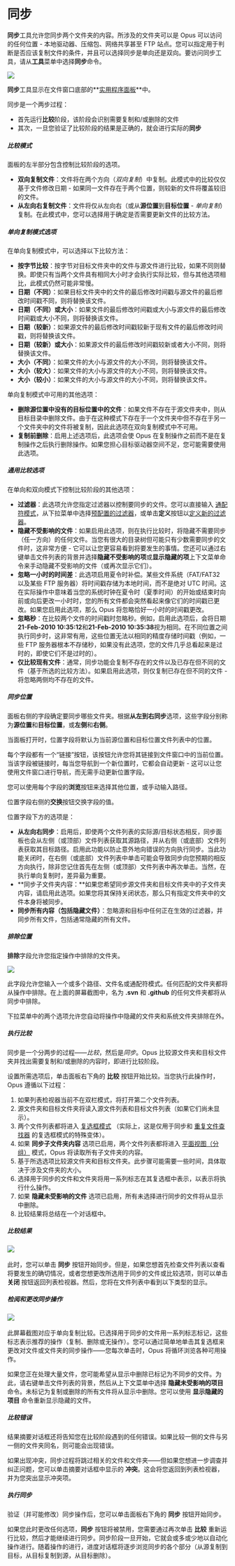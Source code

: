 # 同步

**同步**工具允许您同步两个文件夹的内容。所涉及的文件夹可以是 Opus 可以访问的任何位置 - 本地驱动器、压缩包、网络共享甚至 FTP 站点。您可以指定用于判断是否应该复制文件的条件，并且可以选择同步是单向还是双向。要访问同步工具，请从**工具**菜单中选择**同步**命令。

![](/Manual/images/media/13/sync_-_panel.png)

**同步**工具显示在文件窗口底部的**[实用程序面板](/Manual/basic_concepts/the_lister/utility_panel.zh.md)**中。

同步是一个两步过程：

- 首先运行**比较**阶段，该阶段会识别需要复制和/或删除的文件
- 其次，一旦您验证了比较阶段的结果是正确的，就会进行实际的**同步**

##### 比较模式

面板的左半部分包含控制比较阶段的选项。

- **双向复制文件**：文件将在两个方向（*双向复制*）中复制。此模式中的比较仅仅基于文件修改日期 - 如果同一文件存在于两个位置，则较新的文件将覆盖较旧的文件。
- **从左向右复制文件**：文件将仅从左向右（或从**源位置**到**目标位置** - *单向复制*）复制。在此模式中，您可以选择用于确定是否需要更新文件的比较方法。

##### 单向复制模式选项

在单向复制模式中，可以选择以下比较方法：

- **按字节比较**：按字节对目标文件夹中的文件与源文件进行比较，如果不同则替换。即使只有当两个文件具有相同大小时才会执行实际比较，但与其他选项相比，此模式仍然可能非常慢。
- **日期（不同）**：如果目标文件夹中的文件的最后修改时间戳与源文件的最后修改时间戳不同，则将替换该文件。
- **日期（不同）或大小**：如果文件的最后修改时间戳或大小与源文件的最后修改时间戳或大小不同，则将替换该文件。
- **日期（较新）**：如果源文件的最后修改时间戳较新于现有文件的最后修改时间戳，则将替换该文件。
- **日期（较新）或大小**：如果源文件的最后修改时间戳较新或者大小不同，则将替换该文件。
- **大小（不同）**：如果文件的大小与源文件的大小不同，则将替换该文件。
- **大小（较大）**：如果文件的大小与源文件的大小不同，则将替换该文件。
- **大小（较小）**：如果文件的大小与源文件的大小不同，则将替换该文件。

单向复制模式中可用的其他选项：

- **删除源位置中没有的目标位置中的文件**：如果文件不存在于源文件夹中，则从目标目录中删除文件。由于在这种模式下存在于一个文件夹中但不存在于另一个文件夹中的文件将被复制，因此此选项在双向复制模式中不可用。
- **复制前删除**：启用上述选项后，此选项会使 Opus 在复制操作之前而不是在复制操作之后执行删除操作。如果您担心目标驱动器空间不足，您可能需要使用此选项。

##### 通用比较选项

在单向和双向模式下控制比较阶段的其他选项：

- **过滤器**：此选项允许您指定过滤器以控制要同步的文件。您可以直接输入 [通配符模式](/Manual/reference/wildcard_reference/pattern_matching_syntax.zh.md)，从下拉菜单中选择[预配置的过滤器](/Manual/preferences/preferences_categories/filtering_and_sorting/filters.zh.md)，或单击**定义**按钮以[定义新的过滤器](../../filtered_operations/README.zh.md)。
- **隐藏不受影响的文件**：如果启用此选项，则在执行比较时，将隐藏不需要同步（任一方向）的任何文件。当您有很大的目录树但可能只有少数需要同步的文件时，这非常方便 - 它可以让您更容易看到将要发生的事情。您还可以通过右键单击文件列表的背景并选择**隐藏不受影响的项**或**显示隐藏的项**上下文菜单命令来手动隐藏不受影响的文件（或再次显示它们）。
- **忽略一小时的时间差**：此选项启用夏令时补偿。某些文件系统（FAT/FAT32 以及某些 FTP 服务器）将时间戳存储为本地时间，而不是绝对 UTC 时间。这在实际操作中意味着当您的系统时钟在夏令时（夏季时间）的开始或结束时向前或向后更改一小时时，您的所有文件都会突然看起来像它们的时间戳已更改。如果您启用此选项，那么 Opus 将忽略恰好一小时的时间戳更改。
- **忽略秒**：在比较两个文件的时间戳时忽略秒。例如，启用此选项后，会将日期**21-Feb-2010 10:35:12**和**21-Feb-2010 10:35:38**视为相同。在不同位置之间执行同步时，这非常有用，这些位置无法以相同的精度存储时间戳（例如，一些 FTP 服务器根本不存储秒，如果没有此选项，您的文件几乎总看起来是过时的，即使它们不是过时的）。
- **仅比较现有文件**：通常，同步功能会复制不存在的文件以及已存在但不同的文件（基于所选的比较方法）。如果启用此选项，则仅复制已存在但不同的文件 - 将忽略两侧均不存在的文件。

##### 同步位置

面板右侧的字段确定要同步哪些文件夹。根据**从左到右同步**选项，这些字段分别称为**源位置**和**目标位置**，或**左侧**和**右侧**。

当面板打开时，位置字段将默认为当前源位置和目标位置文件列表中的位置。

每个字段都有一个“链接”按钮，该按钮允许您将其链接到文件窗口中的当前位置。当该字段被链接时，每当您导航到一个新位置时，它都会自动更新 - 这可以让您使用文件窗口进行导航，而无需手动更新位置字段。

您可以使用每个字段的**浏览**按钮来选择其他位置，或手动输入路径。

位置字段右侧的**交换**按钮交换字段的值。

位置字段下方的选项是：

- **从左向右同步**：启用后，即使两个文件列表的实际源/目标状态相反，同步面板也会从左侧（或顶部）文件列表获取其源路径，并从右侧（或底部）文件列表获取其目标路径。启用此功能以防止意外地向错误的方向执行同步。当此功能关闭时，在右侧（或底部）文件列表中单击可能会导致同步向您预期的相反方向执行，除非您记住首先在左侧（或顶部）文件列表中再次单击。当然，在执行单向复制时，差异最为重要。
- **同步子文件夹内容：**如果您希望同步源文件夹和目标文件夹中的子文件夹内容，请启用此选项。如果您将其保持关闭状态，那么只有指定文件夹中的文件本身将被同步。
- **同步所有内容（包括隐藏文件）**：忽略源和目标中任何正在生效的过滤器，并同步所有文件，包括通常隐藏的所有文件。

##### 排除位置

**排除**字段允许您指定操作中排除的文件夹。

![](/Manual/images/media/13/sync_exclude.png)

此字段允许您输入一个或多个路径、文件名或通配符模式。任何匹配的文件夹都将从操作中排除。在上面的屏幕截图中，名为 **.svn** 和 **.github** 的任何文件夹都将从同步中排除。

下拉菜单中的两个选项允许您自动将操作中隐藏的文件夹和系统文件夹排除在外。

##### 执行比较

同步是一个分两步的过程——*比较*，然后是*同步*。Opus 比较源文件夹和目标文件夹并找出需要复制和/或删除的内容时，即进行比较阶段。

设置所需选项后，单击面板右下角的 **比较** 按钮开始比较。当您执行此操作时，Opus 遵循以下过程：

1. 如果列表检视器当前不在双栏模式，将打开第二个文件列表。
2. 源文件夹和目标文件夹将读入源文件列表和目标文件列表（如果它们尚未显示）。
3. 两个文件列表都将进入 [复选框模式](/Manual/basic_concepts/selecting_files/selecting_with_the_mouse_and_keyboard/checkbox_mode.zh.md) （实际上，这是仅用于同步和 [重复文件查找器](/Manual/additional_functionality/duplicate_file_finder.zh.md) 的复选框模式的特殊变体）。
4. 如果 **同步子文件夹内容** 选项已启用，两个文件列表都将进入 [平面视图（分组）](/Manual/basic_concepts/flat_view.zh.md) 模式，Opus 将读取所有子文件夹的内容。
5. 基于所选选项比较源文件夹和目标文件夹。此步骤可能需要一些时间，具体取决于涉及文件夹的大小。
6. 选择用于同步的文件和文件夹将用一系列标志在其复选框中表示，以表示将执行什么操作。
7. 如果 **隐藏未受影响的文件** 选项已启用，所有未选择进行同步的文件将从显示中删除。
8. 比较结果将总结在一个对话框中。

##### 比较结果

![](/Manual/images/media/13/sync_-_compare1.png) 

此时，您可以单击 **同步** 按钮开始同步。但是，如果您想首先检查文件列表以查看将要发生的确切情况，或者您想更改所选用于同步的文件或比较选项，则可以单击 **关闭** 按钮返回列表检视器。然后，您将在文件列表中看到以下类型的显示。

##### 检阅和更改同步操作

  
![](/Manual/images/media/13/sync_-_file_list.png) 

此屏幕截图对应于单向复制比较。已选择用于同步的文件用一系列标志标记，这些标志表示推荐的操作（复制、删除或无操作）。您可以通过简单地单击其复选框来更改对文件或文件夹的同步操作——您每次单击时，Opus 将循环浏览各种可用操作。

如果您正在处理大量文件，您可能希望从显示中删除已标记为不同步的文件。为此，请右键单击文件列表的背景，然后从上下文菜单中选择 **隐藏未受影响的项目** 命令。未标记为复制或删除的所有文件将从显示中删除。您可以使用 **显示隐藏的项目** 命令重新显示隐藏的文件。

##### 比较错误

结果摘要对话框还将告知您在比较阶段遇到的任何错误。如果比较一侧的文件与另一侧的文件夹同名，则可能会出现错误。

如果出现冲突，同步过程将跳过相关的文件和文件夹——但如果您想进一步调查并纠正问题，您可以单击摘要对话框中显示的 **冲突**。这会将您返回到列表检视器，并为您突出显示冲突项。

##### 执行同步

验证（并可能修改）同步操作后，您可以单击面板右下角的 **同步** 按钮开始同步。

如果您此时更改任何选项，**同步** 按钮将被禁用，您需要通过再次单击 **比较** 重新运行比较，然后才能继续进行同步。同步阶段一旦开始，它就会或多或少地以自动化操作进行。随着操作的进行，进度对话框将逐步浏览同步的各个部分（从源复制到目标，从目标复制到源，从目标删除）。